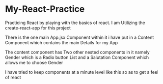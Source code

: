 # My-React-Practice
Practicing React by playing with the basics of react. I am Utilizing the create-react-app for this project

There is the one main App.jsx Component within it i have put in a Content Component which contains the main Details for my App

The content component has Two other nested components in it namely Gender which is a Radio button List and a Salutation Component
which allows me to choose Gender

I have tried to keep components at a minute level like this so as to get a feel of react

